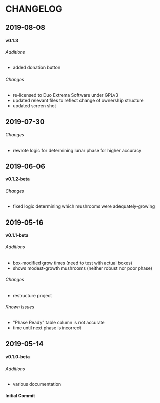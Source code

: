 # CHANGELOG

## 2019-08-08

#### v0.1.3

###### Additions

* added donation button

###### Changes

* re-licensed to Duo Extrema Software under GPLv3
* updated relevant files to reflect change of ownership structure
* updated screen shot

## 2019-07-30

###### Changes

* rewrote logic for determining lunar phase for higher accuracy

## 2019-06-06

#### v0.1.2-beta

###### Changes

* fixed logic determining which mushrooms were adequately-growing

## 2019-05-16

#### v0.1.1-beta

###### Additions

* box-modified grow times (need to test with actual boxes)
* shows modest-growth mushrooms (neither robust nor poor phase)

###### Changes

* restructure project 

###### Known Issues

* "Phase Ready" table column is not accurate
* time until next phase is incorrect

## 2019-05-14

#### v0.1.0-beta

###### Additions

* various documentation

#### Initial Commit
